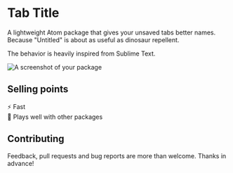 # Tab Title

A lightweight Atom package that gives your unsaved tabs better names.  
Because "Untitled" is about as useful as dinosaur repellent.

The behavior is heavily inspired from Sublime Text.

![A screenshot of your package](https://cloud.githubusercontent.com/assets/372118/12899158/6ea259ac-ceb0-11e5-9fa9-fa5487ab0609.gif)

## Selling points
:zap: Fast  
:musical_score: Plays well with other packages  

## Contributing

Feedback, pull requests and bug reports are more than welcome. Thanks in advance!

